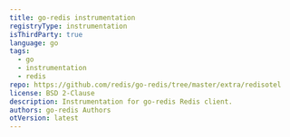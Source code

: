 ```yaml
---
title: go-redis instrumentation
registryType: instrumentation
isThirdParty: true
language: go
tags:
  - go
  - instrumentation
  - redis
repo: https://github.com/redis/go-redis/tree/master/extra/redisotel
license: BSD 2-Clause
description: Instrumentation for go-redis Redis client.
authors: go-redis Authors
otVersion: latest
---
```

